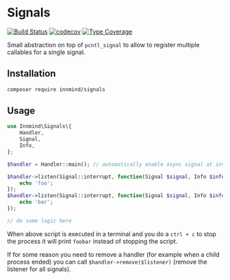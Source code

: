 # Signals

[![Build Status](https://github.com/innmind/signals/workflows/CI/badge.svg?branch=master)](https://github.com/innmind/signals/actions?query=workflow%3ACI)
[![codecov](https://codecov.io/gh/innmind/signals/branch/develop/graph/badge.svg)](https://codecov.io/gh/innmind/signals)
[![Type Coverage](https://shepherd.dev/github/innmind/signals/coverage.svg)](https://shepherd.dev/github/innmind/signals)

Small abstraction on top of `pcntl_signal` to allow to register multiple callables for a single signal.

## Installation

```sh
composer require innmind/signals
```

## Usage

```php
use Innmind\Signals\{
    Handler,
    Signal,
    Info,
};

$handler = Handler::main(); // automatically enable async signal at instanciation

$handler->listen(Signal::interrupt, function(Signal $signal, Info $info): void {
    echo 'foo';
});
$handler->listen(Signal::interrupt, function(Signal $signal, Info $info): void {
    echo 'bar';
});

// do some logic here
```

When above script is executed in a terminal and you do a `ctrl + c` to stop the process it will print `foobar` instead of stopping the script.

If for some reason you need to remove a handler (for example when a child process ended) you can call `$handler->remove($listener)` (remove the listener for all signals).
